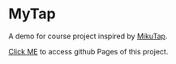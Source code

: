 # MyTap

A demo for course project inspired by [MikuTap](https://aidn.jp/mikutap/).

[Click ME](https://bolin-z.github.io/MyTap/) to access github Pages of this project.